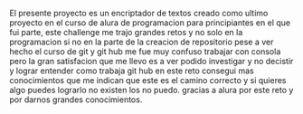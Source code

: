  El presente proyecto es un encriptador de textos creado como ultimo proyecto en el curso de alura de programacion para principiantes en el que fui parte, este challenge me trajo grandes retos y no solo en la programacion si no en la parte 
 de la creacion de repositorio pese a ver hecho el curso de git y git hub me fue muy confuso trabajar con consola pero la gran satisfacion que me llevo es a ver podido investigar y no decistir y lograr entender como 
 trabaja git hub en este reto consegui mas conocimientos que me indican que este es el camino correcto y si quieres algo puedes lograrlo no existen los no puedo.
 gracias a alura por este reto y por darnos grandes conocimientos.
